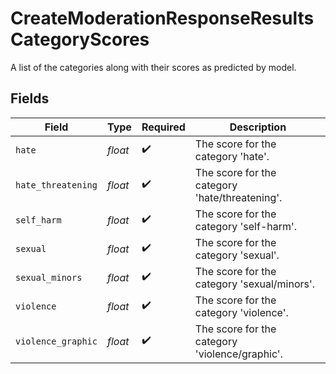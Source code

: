 # CreateModerationResponseResultsCategoryScores

A list of the categories along with their scores as predicted by model.


## Fields

| Field                                          | Type                                           | Required                                       | Description                                    |
| ---------------------------------------------- | ---------------------------------------------- | ---------------------------------------------- | ---------------------------------------------- |
| `hate`                                         | *float*                                        | :heavy_check_mark:                             | The score for the category 'hate'.             |
| `hate_threatening`                             | *float*                                        | :heavy_check_mark:                             | The score for the category 'hate/threatening'. |
| `self_harm`                                    | *float*                                        | :heavy_check_mark:                             | The score for the category 'self-harm'.        |
| `sexual`                                       | *float*                                        | :heavy_check_mark:                             | The score for the category 'sexual'.           |
| `sexual_minors`                                | *float*                                        | :heavy_check_mark:                             | The score for the category 'sexual/minors'.    |
| `violence`                                     | *float*                                        | :heavy_check_mark:                             | The score for the category 'violence'.         |
| `violence_graphic`                             | *float*                                        | :heavy_check_mark:                             | The score for the category 'violence/graphic'. |